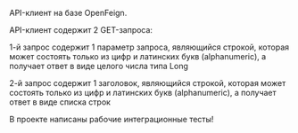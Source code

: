API-клиент на базе OpenFeign.

API-клиент содержит 2 GET-запроса: 

1-й запрос содержит 1 параметр запроса, являющийся строкой, которая может состоять только из цифр и латинских букв (alphanumeric), а получает ответ в виде целого числа типа Long

2-й запрос содержит 1 заголовок, являющийся строкой, которая может состоять только из цифр и латинских букв (alphanumeric), а получает ответ в виде списка строк

В проекте написаны рабочие интеграционные тесты!
